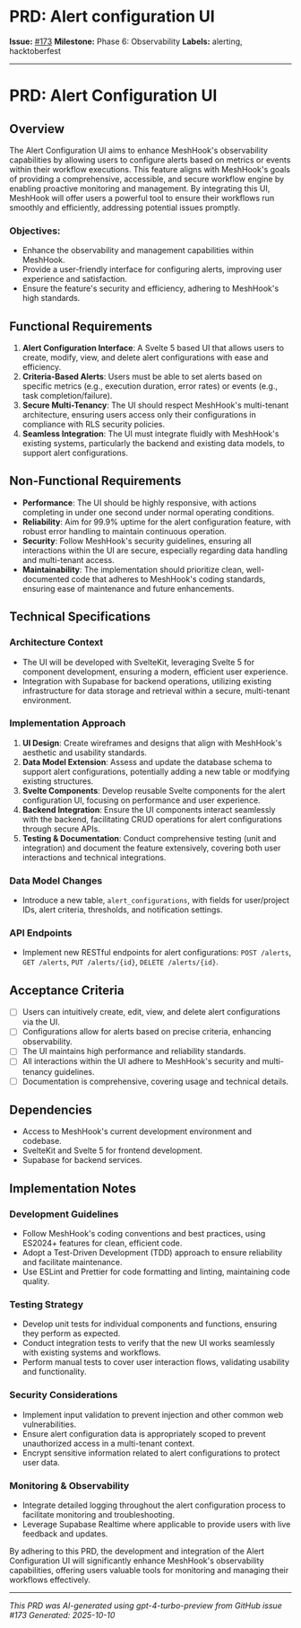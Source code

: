 # PRD: Alert configuration UI

**Issue:** [#173](https://github.com/profullstack/meshhook/issues/173)
**Milestone:** Phase 6: Observability
**Labels:** alerting, hacktoberfest

---

# PRD: Alert Configuration UI

## Overview
The Alert Configuration UI aims to enhance MeshHook's observability capabilities by allowing users to configure alerts based on metrics or events within their workflow executions. This feature aligns with MeshHook's goals of providing a comprehensive, accessible, and secure workflow engine by enabling proactive monitoring and management. By integrating this UI, MeshHook will offer users a powerful tool to ensure their workflows run smoothly and efficiently, addressing potential issues promptly.

### Objectives:
- Enhance the observability and management capabilities within MeshHook.
- Provide a user-friendly interface for configuring alerts, improving user experience and satisfaction.
- Ensure the feature's security and efficiency, adhering to MeshHook's high standards.

## Functional Requirements
1. **Alert Configuration Interface**: A Svelte 5 based UI that allows users to create, modify, view, and delete alert configurations with ease and efficiency.
2. **Criteria-Based Alerts**: Users must be able to set alerts based on specific metrics (e.g., execution duration, error rates) or events (e.g., task completion/failure).
3. **Secure Multi-Tenancy**: The UI should respect MeshHook's multi-tenant architecture, ensuring users access only their configurations in compliance with RLS security policies.
4. **Seamless Integration**: The UI must integrate fluidly with MeshHook's existing systems, particularly the backend and existing data models, to support alert configurations.

## Non-Functional Requirements
- **Performance**: The UI should be highly responsive, with actions completing in under one second under normal operating conditions.
- **Reliability**: Aim for 99.9% uptime for the alert configuration feature, with robust error handling to maintain continuous operation.
- **Security**: Follow MeshHook's security guidelines, ensuring all interactions within the UI are secure, especially regarding data handling and multi-tenant access.
- **Maintainability**: The implementation should prioritize clean, well-documented code that adheres to MeshHook's coding standards, ensuring ease of maintenance and future enhancements.

## Technical Specifications

### Architecture Context
- The UI will be developed with SvelteKit, leveraging Svelte 5 for component development, ensuring a modern, efficient user experience.
- Integration with Supabase for backend operations, utilizing existing infrastructure for data storage and retrieval within a secure, multi-tenant environment.

### Implementation Approach
1. **UI Design**: Create wireframes and designs that align with MeshHook's aesthetic and usability standards.
2. **Data Model Extension**: Assess and update the database schema to support alert configurations, potentially adding a new table or modifying existing structures.
3. **Svelte Components**: Develop reusable Svelte components for the alert configuration UI, focusing on performance and user experience.
4. **Backend Integration**: Ensure the UI components interact seamlessly with the backend, facilitating CRUD operations for alert configurations through secure APIs.
5. **Testing & Documentation**: Conduct comprehensive testing (unit and integration) and document the feature extensively, covering both user interactions and technical integrations.

### Data Model Changes
- Introduce a new table, `alert_configurations`, with fields for user/project IDs, alert criteria, thresholds, and notification settings.

### API Endpoints
- Implement new RESTful endpoints for alert configurations: `POST /alerts`, `GET /alerts`, `PUT /alerts/{id}`, `DELETE /alerts/{id}`.

## Acceptance Criteria
- [ ] Users can intuitively create, edit, view, and delete alert configurations via the UI.
- [ ] Configurations allow for alerts based on precise criteria, enhancing observability.
- [ ] The UI maintains high performance and reliability standards.
- [ ] All interactions within the UI adhere to MeshHook's security and multi-tenancy guidelines.
- [ ] Documentation is comprehensive, covering usage and technical details.

## Dependencies
- Access to MeshHook's current development environment and codebase.
- SvelteKit and Svelte 5 for frontend development.
- Supabase for backend services.

## Implementation Notes

### Development Guidelines
- Follow MeshHook's coding conventions and best practices, using ES2024+ features for clean, efficient code.
- Adopt a Test-Driven Development (TDD) approach to ensure reliability and facilitate maintenance.
- Use ESLint and Prettier for code formatting and linting, maintaining code quality.

### Testing Strategy
- Develop unit tests for individual components and functions, ensuring they perform as expected.
- Conduct integration tests to verify that the new UI works seamlessly with existing systems and workflows.
- Perform manual tests to cover user interaction flows, validating usability and functionality.

### Security Considerations
- Implement input validation to prevent injection and other common web vulnerabilities.
- Ensure alert configuration data is appropriately scoped to prevent unauthorized access in a multi-tenant context.
- Encrypt sensitive information related to alert configurations to protect user data.

### Monitoring & Observability
- Integrate detailed logging throughout the alert configuration process to facilitate monitoring and troubleshooting.
- Leverage Supabase Realtime where applicable to provide users with live feedback and updates.

By adhering to this PRD, the development and integration of the Alert Configuration UI will significantly enhance MeshHook's observability capabilities, offering users valuable tools for monitoring and managing their workflows effectively.

---

*This PRD was AI-generated using gpt-4-turbo-preview from GitHub issue #173*
*Generated: 2025-10-10*

